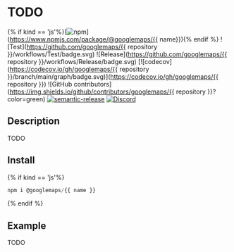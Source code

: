 # TODO

{% if kind == 'js'%}[![npm](https://img.shields.io/npm/v/@googlemaps/github-policy-bot)](https://www.npmjs.com/package/@googlemaps/{{ name}}){% endif %}
![Test](https://github.com/googlemaps/{{ repository }}/workflows/Test/badge.svg)
![Release](https://github.com/googlemaps/{{ repository }}/workflows/Release/badge.svg)
[![codecov](https://codecov.io/gh/googlemaps/{{ repository }}/branch/main/graph/badge.svg)](https://codecov.io/gh/googlemaps/{{ repository }})
![GitHub contributors](https://img.shields.io/github/contributors/googlemaps/{{ repository }}?color=green)
[![semantic-release](https://img.shields.io/badge/%20%20%F0%9F%93%A6%F0%9F%9A%80-semantic--release-e10079.svg)](https://github.com/semantic-release/semantic-release)
[![Discord](https://img.shields.io/discord/676948200904589322?color=6A7EC2&logo=discord&logoColor=ffffff)](https://discord.gg/jRteCzP)

## Description

TODO

## Install

{% if kind == 'js'%}
```js
npm i @googlemaps/{{ name }}
```
{% endif %}

## Example

TODO

```
```